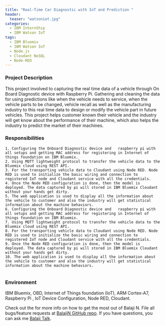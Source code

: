 ```yaml
---
title: "Real-Time Car Diagnostic with IoT and Prediction "
header:
  teaser: "watsoniot.jpg"
categories:
  - IBM InternShip
  - IBM Watson IoT
tags:
  - IBM Bluemix
  - IBM Watson IoT
  - Node.js
  - Cloudant NoSQL
  - Node-RED
---
```

### Project Description
This project involved to capturing the real time data of a vehicle through On Board Diagnostic device with Raspberry Pi. Gathering and cleaning the data for using predictions like when the vehicle needs to service, when the vehicle parts to be changed, vehicle recall as well as the manufacturing industry to this real time data to design or modify the vehicle part in future vehicles. This project helps customer known their vehicle and the industry will get know about the performance of their machine, which also helps the industry to predict the market of their machines.    

### Responsibilities 
    1. Configuring the Onboard Diagnostic device and   raspberry pi with all setups and getting MAC address for registering in Internet of things foundation on IBM Bluemix.
    2. Using MQTT lightweight protocol to transfer the vehicle data to the Bluemix cloud using REST API.
    3. For the transporting vehicle data to Cloudant using Node RED. Node RED is used to initialize the basic wiring and connection to registered IoT node and Cloudant service with all the credentials.
    4. Once the Node RED configuration is done, then the model is deployed. The data captured by pi will stored in IBM Bluemix Cloudant without your hands get dirty.
    5. The web application is used to display all the information about the vehicle to customer and also the industry will get statistical information about the machine behaviors.
    6. Configuring the Onboard Diagnostic device and   raspberry pi with all setups and getting MAC address for registering in Internet of things foundation on IBM Bluemix.
    7. Using MQTT lightweight protocol to transfer the vehicle data to the Bluemix cloud using REST API.
    8. For the transporting vehicle data to Cloudant using Node RED. Node RED is used to initialize the basic wiring and connection to registered IoT node and Cloudant service with all the credentials.
    9. Once the Node RED configuration is done, then the model is deployed. The data captured by pi will stored in IBM Bluemix Cloudant without your hands get dirty.
    10. The web application is used to display all the information about the vehicle to customer and also the industry will get statistical information about the machine behaviors.

```python

```

### Environment 
IBM Bluemix, OBD, Internet of Things foundation (IoT), ARM Cortex-A7, Raspberry Pi , IoT Device Configuration, Node RED, Cloudant.

Check out the for more info on how to get the most out of Balaji N. File all bugs/feature requests at [BalajiN GitHub repo][Balajin-gh]. If you have questions, you can ask me [Balaji Talk][BalajiN-talk].

[Balajin-gh]:   https://github.com/balajincse
[BalajiN-talk]: mailto:balajincse@outlook.com
